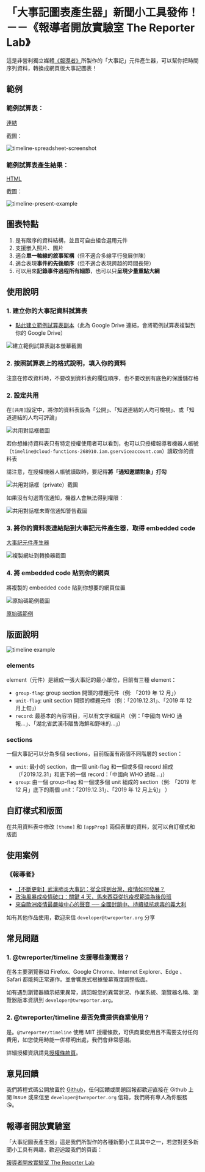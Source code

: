 # 「大事記圖表產生器」新聞小工具發佈！－－《報導者開放實驗室 The Reporter Lab》

這是非營利獨立媒體[《報導者》](https://www.twreporter.org)所製作的「大事記」元件產生器，可以幫你把時間序列資料，轉換成網頁版大事記圖表！

## 範例

### 範例試算表：

[連結](https://docs.google.com/spreadsheets/d/1f76OLdfZe3kyNOKiPthWNJWVGmY3bkm5KtxB4NYp9uU/)

截圖：

![timeline-spreadsheet-screenshot](../assets/spreadsheet.png)

### 範例試算表產生結果：

[HTML](../assets/example.html)

截圖：

![timeline-present-example](../assets/timeline-present-example.png)

## 圖表特點

1. 是有階序的資料結構，並且可自由組合選用元件
2. 支援嵌入照片、圖片
3. 適合**單一軸線的敘事架構**（但不適合多線平行發展併陳）
4. 適合表現**事件的先後順序**（但不適合表現跨越的時間長短）
5. 可以用來**記錄事件過程所有細節**，也可以只**呈現少量重點大綱**

## 使用說明

### 1. 建立你的大事記資料試算表

- [點此建立範例試算表副本](https://docs.google.com/spreadsheets/d/1f76OLdfZe3kyNOKiPthWNJWVGmY3bkm5KtxB4NYp9uU/copy)（此為 Google Drive 連結，會將範例試算表複製到你的 Google Drive）

![建立範例試算表副本螢幕截圖](../assets/copy-spreadsheet.gif)

### 2. 按照試算表上的格式說明，填入你的資料

注意在修改資料時，不要改到資料表的欄位順序，也不要改到有底色的保護儲存格

### 2. 設定共用

在`[共用]`設定中，將你的資料表設為「公開」、「知道連結的人均可檢視」、或「知道連結的人均可評論」

![共用對話框截圖](../assets/share-spreadsheet.gif)

若你想維持資料表只有特定授權使用者可以看到，也可以只授權報導者機器人帳號（`timeline@cloud-functions-268910.iam.gserviceaccount.com`）讀取你的資料表

請注意，在授權機器人帳號讀取時，要記得**將「通知邀請對象」打勾**

![共用對話框（private）截圖](../assets/share-spreadsheet-private.png)

如果沒有勾選寄信通知，機器人會無法得到權限：

![共用對話框未寄信通知警告截圖](../assets/share-spreadsheet-warning-without-mail.png)

### 3. 將你的資料表連結貼到大事記元件產生器，取得 embedded code

[大事記元件產生器]() <!-- TODO: Sheet2Code Timeline 網址 -->

![複製網址到轉換器截圖](../assets/paste-url.gif)

### 4. 將 embedded code 貼到你的網頁

將複製的 embedded code 貼到你想要的網頁位置

![原始碼範例截圖](../assets/code-example.png)

[原始碼範例](../assets/example.html)

## 版面說明

![timeline example](../assets/timeline-levels.jpg)

### elements

element（元件）是組成一張大事記的最小單位，目前有三種 element：

- `group-flag`: group section 開頭的標題元件（例: 「2019 年 12 月」）
- `unit-flag`: unit section 開頭的標題元件（例：「2019.12.31」、「2019 年 12 月上旬」）
- `record`: 最基本的內容項目，可以有文字和圖片（例：「中國向 WHO 通報…」、「湖北省武漢市販售海鮮和野味的…」）

### sections

一個大事記可以分為多個 sections，目前版面有兩個不同階層的 section：

- `unit`: 最小的 section，由一個 unit-flag 和一個或多個 record 組成（「2019.12.31」和底下的一個 record：「中國向 WHO 通報…」）
- `group`: 由一個 group-flag 和一個或多個 unit 組成的 section（例: 「2019 年 12 月」底下的兩個 unit：「2019.12.31」、「2019 年 12 月上旬」 ）

## 自訂樣式和版面

在共用資料表中修改 `[theme]` 和 `[appProp]` 兩個表單的資料，就可以自訂樣式和版面

## 使用案例

### 《報導者》

- [【不斷更新】武漢肺炎大事記：從全球到台灣，疫情如何發展？](https://www.twreporter.org/a/2019-ncov-epidemic)
- [政治風暴成疫情破口：關鍵 4 天，馬來西亞從抗疫模範淪為後段班](https://www.twreporter.org/a/opinion-covid-19-malaysia-coup-and-epidemic)
- [來自歐洲疫情最嚴峻中心的聲音 ── 全國封鎖中、持續抵抗病毒的義大利](https://www.twreporter.org/a/covid-19-interview-italian-doctor-historian-psychologist)

如有其他作品使用，歡迎來信 `developer@twreporter.org` 分享

## 常見問題

### 1. @twreporter/timeline 支援哪些瀏覽器？

在各主要瀏覽器如 Firefox、Google Chrome、Internet Explorer、Edge 、Safari 都能夠正常運作。並會響應式根據螢幕寬度調整版面。

如有遇到瀏覽器顯示結果異常，請回報您的異常狀況、作業系統、瀏覽器名稱、瀏覽器版本資訊到 `developer@twreporter.org`。

### 2. @twreporter/timeline 是否免費提供商業使用？

是。`@twreporter/timeline` 使用 MIT 授權條款，可供商業使用且不需要支付任何費用，如您使用時能一併標明出處，我們會非常感謝。

詳細授權資訊請見[授權條款頁](https://github.com/twreporter/orangutan-monorepo/blob/master/LICENSE)。

## 意見回饋

我們將程式碼公開放置於 [Github](https://github.com/twreporter/orangutan-monorepo/tree/master/packages/timeline)，任何回饋或問題回報都歡迎直接在 Github 上開 Issue 或來信至 `developer@twreporter.org` 信箱，我們將有專人為你服務 :kissing_heart:。

## 報導者開放實驗室

「大事記圖表產生器」這是我們所製作的各種新聞小工具其中之一，若您對更多新聞小工具有興趣，歡迎追蹤我們的頁面：

[報導者開放實驗室 The Reporter Lab]() <!-- TODO: 頁面連結  -->
